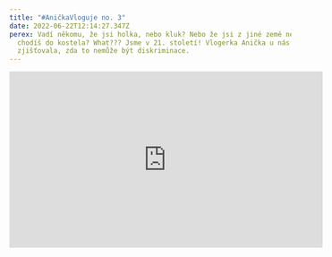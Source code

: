 ```yaml
---
title: "#AničkaVloguje no. 3"
date: 2022-06-22T12:14:27.347Z
perex: Vadí někomu, že jsi holka, nebo kluk? Nebo že jsi z jiné země nebo že
  chodíš do kostela? What??? Jsme v 21. století! Vlogerka Anička u nás
  zjišťovala, zda to nemůže být diskriminace.
---
```

<iframe width="560" height="315" src="https://www.youtube.com/embed/GiTQycQaZgM" title="YouTube video player" frameborder="0" allow="accelerometer; autoplay; clipboard-write; encrypted-media; gyroscope; picture-in-picture" allowfullscreen></iframe>